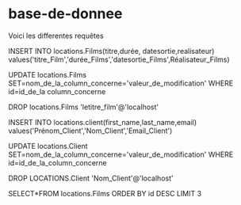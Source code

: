 # base-de-donnee
Voici les differentes requêtes

INSERT INTO locations.Films(titre,durée, datesortie,realisateur) values('titre_Film','durée_Films','datesortie_Films',Réalisateur_Films)

UPDATE locations.Films SET=nom_de_la_column_concerne='valeur_de_modification' WHERE id=id_de_la column_concerne

DROP locations.Films 'letitre_film'@'localhost'

INSERT INTO locations.client(first_name,last_name,email) values('Prénom_Client','Nom_Client','Email_Client')

UPDATE locations.Client SET=nom_de_la_column_concerne='valeur_de_modification' WHERE id=id_de_la_column_concerne

DROP LOCATIONS.Client 'Nom_Client'@'localhost'

SELECT*FROM locations.Films ORDER BY id DESC LIMIT 3
